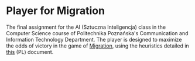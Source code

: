 # Player for Migration

The final assignment for the AI (Sztuczna Inteligencja) class in the Computer Science course of Politechnika Poznańska's Communication and Information Technology Department.
The player is designed to maximize the odds of victory in the game of [Migration](https://www.di.fc.ul.pt/~jpn/gv/migration.htm), using the heuristics detailed in [this](https://docs.google.com/document/d/1v99iFMmEN9dyRH-Jx_nwCCgUU85DSsMk85lyOcXamFk/edit?usp=sharing) (PL) document.
